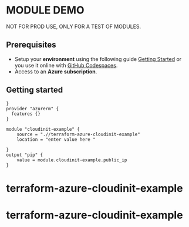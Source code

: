 # MODULE DEMO

NOT FOR PROD USE, ONLY FOR A TEST OF MODULES.

## Prerequisites

- Setup your **environment** using the following guide [Getting Started](https://github.com/Azure/caf-terraform-landingzones/blob/master/documentation/getting_started/getting_started.md) or you use it online with [GitHub Codespaces](https://github.com/features/codespaces).
- Access to an **Azure subscription**.

## Getting started

```terraform{
}
provider "azurerm" {
  features {}
}

module "cloudinit-example" {
    source = ".//terraform-azure-cloudinit-example"
    location = "enter value here "
  
}
output "pip" {
    value = module.cloudinit-example.public_ip
}

```
# terraform-azure-cloudinit-example
# terraform-azure-cloudinit-example
